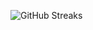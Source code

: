 ![GitHub Streaks](https://github-streaks-mqc9.onrender.com/streak/happilli/image?theme=midnight&cache_bust=1743853119&lang=ja)
